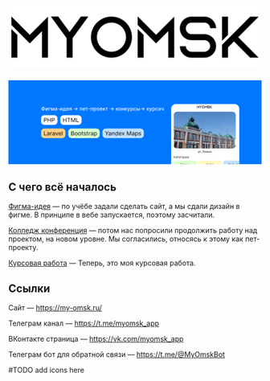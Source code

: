 <h1 align="center">
  <a href=""> 
    <img alt="Это логотип бро" src="https://raw.githubusercontent.com/slenderik/my-omsk/c18bcba41b7c8317397c3aba48bf1617097678b0/logo_black.svg">
  </a>
</h1>

<img alt="Главная картинка бро" src="https://raw.githubusercontent.com/slenderik/my-omsk/0c607bf2bc57025ed5fd6e6de85f0a87121d4fe5/Header.png">

## С чего всё началось
<a href="https://www.figma.com/file/Xdgdn6qH9aHoX6hu65TE5S/%D0%9F%D1%80%D0%BE%D0%B5%D0%BA%D1%82-%D0%BF%D0%BE-%D0%BC%D0%B0%D1%82%D0%B5%D0%BC%D0%B0%D1%82%D0%B8%D0%BA%D0%B5-%E2%84%962?type=design&node-id=0%3A1&mode=design&t=h4VGWaiUVdQ5ronL-1" target="_blank">Фигма-идея<a> — по учёбе задали сделать сайт, а мы сдали дизайн в фигме. В принципе в вебе запускается, поэтому засчитали.

<a href="https://www.figma.com/proto/EFZdCvflMiQ7V7lMqf7Zhy/my-omsk?page-id=403%3A95&type=design&node-id=427-829&viewport=5727%2C883%2C0.75&t=5FIsaZTpEumJuUix-1&scaling=min-zoom&starting-point-node-id=427%3A829&show-proto-sidebar=1&mode=design" target="_blank">Колледж конференция<a> — потом нас попросили продолжить работу над проектом, на новом уровне. Мы согласились, относясь к этому как пет-проекту.

<a href="https://github.com/slenderik/my-omsk" target="_blank">Курсовая работа<a> — Теперь, это моя курсовая работа.

## Ссылки
Сайт — https://my-omsk.ru/

Телеграм канал — https://t.me/myomsk_app

ВКонтакте страница — https://vk.com/myomsk_app

Телеграм бот для обратной связи — https://t.me/@MyOmskBot

#TODO add icons here
